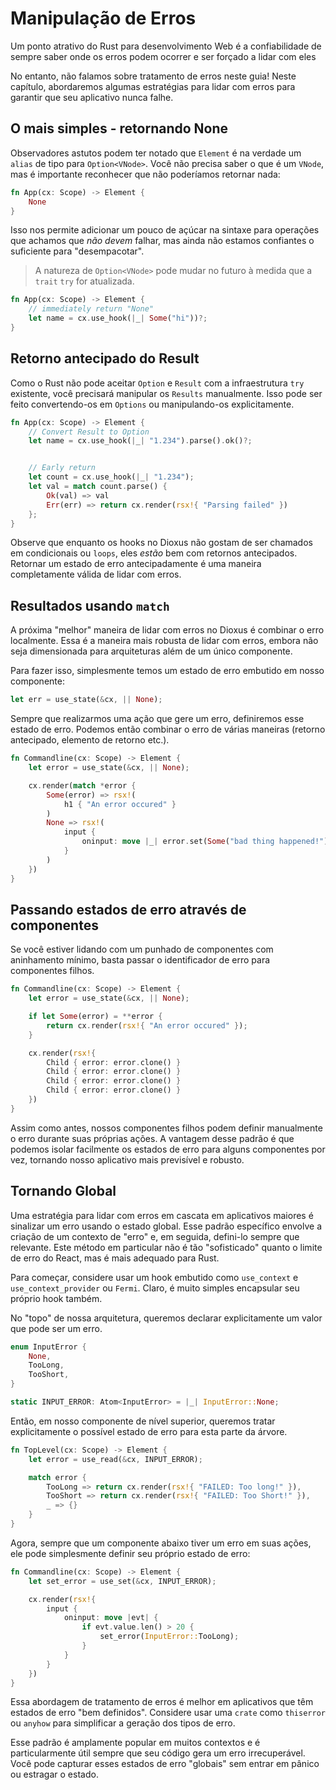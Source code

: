 # Manipulação de Erros

Um ponto atrativo do Rust para desenvolvimento Web é a confiabilidade de sempre saber onde os erros podem ocorrer e ser forçado a lidar com eles

No entanto, não falamos sobre tratamento de erros neste guia! Neste capítulo, abordaremos algumas estratégias para lidar com erros para garantir que seu aplicativo nunca falhe.

## O mais simples - retornando None

Observadores astutos podem ter notado que `Element` é na verdade um `alias` de tipo para `Option<VNode>`. Você não precisa saber o que é um `VNode`, mas é importante reconhecer que não poderíamos retornar nada:

```rust
fn App(cx: Scope) -> Element {
    None
}
```

Isso nos permite adicionar um pouco de açúcar na sintaxe para operações que achamos que _não devem_ falhar, mas ainda não estamos confiantes o suficiente para "desempacotar".

> A natureza de `Option<VNode>` pode mudar no futuro à medida que a `trait` `try` for atualizada.

```rust
fn App(cx: Scope) -> Element {
    // immediately return "None"
    let name = cx.use_hook(|_| Some("hi"))?;
}
```

## Retorno antecipado do Result

Como o Rust não pode aceitar `Option` e `Result` com a infraestrutura `try` existente, você precisará manipular os `Results` manualmente. Isso pode ser feito convertendo-os em `Options` ou manipulando-os explicitamente.

```rust
fn App(cx: Scope) -> Element {
    // Convert Result to Option
    let name = cx.use_hook(|_| "1.234").parse().ok()?;


    // Early return
    let count = cx.use_hook(|_| "1.234");
    let val = match count.parse() {
        Ok(val) => val
        Err(err) => return cx.render(rsx!{ "Parsing failed" })
    };
}
```

Observe que enquanto os hooks no Dioxus não gostam de ser chamados em condicionais ou `loops`, eles _estão_ bem com retornos antecipados. Retornar um estado de erro antecipadamente é uma maneira completamente válida de lidar com erros.

## Resultados usando `match`

A próxima "melhor" maneira de lidar com erros no Dioxus é combinar o erro localmente. Essa é a maneira mais robusta de lidar com erros, embora não seja dimensionada para arquiteturas além de um único componente.

Para fazer isso, simplesmente temos um estado de erro embutido em nosso componente:

```rust
let err = use_state(&cx, || None);
```

Sempre que realizarmos uma ação que gere um erro, definiremos esse estado de erro. Podemos então combinar o erro de várias maneiras (retorno antecipado, elemento de retorno etc.).

```rust
fn Commandline(cx: Scope) -> Element {
    let error = use_state(&cx, || None);

    cx.render(match *error {
        Some(error) => rsx!(
            h1 { "An error occured" }
        )
        None => rsx!(
            input {
                oninput: move |_| error.set(Some("bad thing happened!")),
            }
        )
    })
}
```

## Passando estados de erro através de componentes

Se você estiver lidando com um punhado de componentes com aninhamento mínimo, basta passar o identificador de erro para componentes filhos.

```rust
fn Commandline(cx: Scope) -> Element {
    let error = use_state(&cx, || None);

    if let Some(error) = **error {
        return cx.render(rsx!{ "An error occured" });
    }

    cx.render(rsx!{
        Child { error: error.clone() }
        Child { error: error.clone() }
        Child { error: error.clone() }
        Child { error: error.clone() }
    })
}
```

Assim como antes, nossos componentes filhos podem definir manualmente o erro durante suas próprias ações. A vantagem desse padrão é que podemos isolar facilmente os estados de erro para alguns componentes por vez, tornando nosso aplicativo mais previsível e robusto.

## Tornando Global

Uma estratégia para lidar com erros em cascata em aplicativos maiores é sinalizar um erro usando o estado global. Esse padrão específico envolve a criação de um contexto de "erro" e, em seguida, defini-lo sempre que relevante. Este método em particular não é tão "sofisticado" quanto o limite de erro do React, mas é mais adequado para Rust.

Para começar, considere usar um hook embutido como `use_context` e `use_context_provider` ou `Fermi`. Claro, é muito simples encapsular seu próprio hook também.

No "topo" de nossa arquitetura, queremos declarar explicitamente um valor que pode ser um erro.

```rust
enum InputError {
    None,
    TooLong,
    TooShort,
}

static INPUT_ERROR: Atom<InputError> = |_| InputError::None;
```

Então, em nosso componente de nível superior, queremos tratar explicitamente o possível estado de erro para esta parte da árvore.

```rust
fn TopLevel(cx: Scope) -> Element {
    let error = use_read(&cx, INPUT_ERROR);

    match error {
        TooLong => return cx.render(rsx!{ "FAILED: Too long!" }),
        TooShort => return cx.render(rsx!{ "FAILED: Too Short!" }),
        _ => {}
    }
}
```

Agora, sempre que um componente abaixo tiver um erro em suas ações, ele pode simplesmente definir seu próprio estado de erro:

```rust
fn Commandline(cx: Scope) -> Element {
    let set_error = use_set(&cx, INPUT_ERROR);

    cx.render(rsx!{
        input {
            oninput: move |evt| {
                if evt.value.len() > 20 {
                    set_error(InputError::TooLong);
                }
            }
        }
    })
}
```

Essa abordagem de tratamento de erros é melhor em aplicativos que têm estados de erro "bem definidos". Considere usar uma `crate` como `thiserror` ou `anyhow` para simplificar a geração dos tipos de erro.

Esse padrão é amplamente popular em muitos contextos e é particularmente útil sempre que seu código gera um erro irrecuperável. Você pode capturar esses estados de erro "globais" sem entrar em pânico ou estragar o estado.
